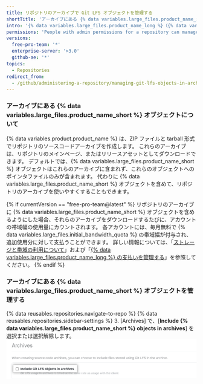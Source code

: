 ```yaml
---
title: リポジトリのアーカイブで Git LFS オブジェクトを管理する
shortTitle: 'アーカイブにある {% data variables.large_files.product_name_short %} オブジェクトを管理する'
intro: '{% data variables.large_files.product_name_long %}（{% data variables.large_files.product_name_short %}）オブジェクトを、{% data variables.product.product_name %} がリポジトリ用に作成する ZIP ファイルや tarball などのソースコードアーカイブに含めるかどうかを選択できます。'
permissions: 'People with admin permissions for a repository can manage whether {% data variables.large_files.product_name_short %} objects are included in archives of the repository.'
versions:
  free-pro-team: '*'
  enterprise-server: '>3.0'
  github-ae: '*'
topics:
  - Repositories
redirect_from:
  - /github/administering-a-repository/managing-git-lfs-objects-in-archives-of-your-repository
---
```

### アーカイブにある {% data variables.large_files.product_name_short %} オブジェクトについて

{% data variables.product.product_name %} は、ZIP ファイルと tarball 形式でリポジトリのソースコードアーカイブを作成します。 これらのアーカイブは、リポジトリのメインページ、またはリリースアセットとしてダウンロードできます。 デフォルトでは、{% data variables.large_files.product_name_short %} オブジェクトはこれらのアーカイブに含まれず、これらのオブジェクトへのポインタファイルのみが含まれます。 代わりに {% data variables.large_files.product_name_short %} オブジェクトを含めて、リポジトリのアーカイブを使いやすくすることもできます。

{% if currentVersion == "free-pro-team@latest" %}
リポジトリのアーカイブに
{% data variables.large_files.product_name_short %} オブジェクトを含めるようにした場合、それらのアーカイブをダウンロードするたびに、アカウントの帯域幅の使用量にカウントされます。 各アカウントには、毎月無料で {% data variables.large_files.initial_bandwidth_quota %} の帯域幅が付与され、追加使用分に対して支払うことができます。 詳しい情報については、「[ストレージと帯域の利用について](/github/managing-large-files/about-storage-and-bandwidth-usage)」および「[{% data variables.large_files.product_name_long %} の支払いを管理する](/github/setting-up-and-managing-billing-and-payments-on-github/managing-billing-for-git-large-file-storage)」を参照してください。
{% endif %}

### アーカイブにある {% data variables.large_files.product_name_short %} オブジェクトを管理する

{% data reusables.repositories.navigate-to-repo %}
{% data reusables.repositories.sidebar-settings %}
3. [Archives] で、[**Include {% data variables.large_files.product_name_short %} objects in archives**] を選択または選択解除します。 ![アーカイブにある {% data variables.large_files.product_name_short %} オブジェクトを含めるチェックボックス](/assets/images/help/repository/include-git-lfs-objects-checkbox.png)
